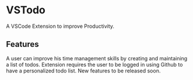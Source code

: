 # VSTodo

A VSCode Extension to improve Productivity.

## Features

A user can improve his time management skills by creating and maintaining a list of todos. Extension requires the user to be logged in using Github to have a personalized todo list. New features to be released soon.

